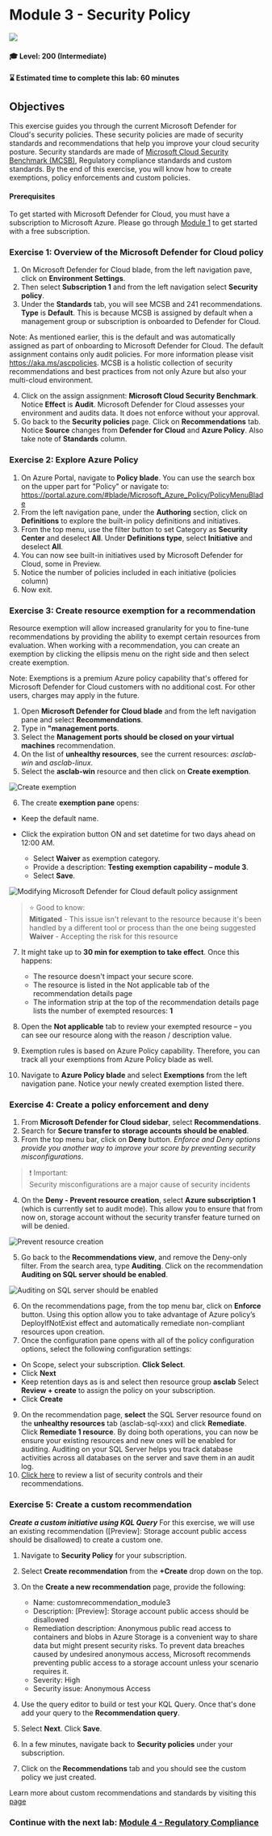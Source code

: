 # Module 3 - Security Policy

<p align="left"><img src="../Images/asc-labs-intermediate.gif?raw=true"></p>

#### 🎓 Level: 200 (Intermediate)
#### ⌛ Estimated time to complete this lab: 60 minutes

## Objectives
This exercise guides you through the current Microsoft Defender for Cloud's security policies. These security policies are made of security standards and recommendations that help you improve your cloud security posture. Security standards are made of [Microsoft Cloud Security Benchmark (MCSB)](https://learn.microsoft.com/en-us/azure/defender-for-cloud/concept-regulatory-compliance), Regulatory compliance standards and custom standards. 
By the end of this exercise, you will know how to create exemptions, policy enforcements and custom policies.  

#### Prerequisites
To get started with Microsoft Defender for Cloud, you must have a subscription to Microsoft Azure. Please go through [Module 1](https://github.com/Azure/Microsoft-Defender-for-Cloud/blob/main/Labs/Modules/Module-1-Preparing-the-Environment.md) to get started with a free subscription. 

### Exercise 1: Overview of the Microsoft Defender for Cloud policy

1. On Microsoft Defender for Cloud blade, from the left navigation pave, click on **Environment Settings**. 
2. Then select **Subscription 1** and from the left navigation select **Security policy**.
3. Under the **Standards** tab, you will see MCSB and 241 recommendations. **Type** is **Default**. This is because MCSB is assigned by default when a management group or subscription is onboarded to Defender for Cloud.  

Note: As mentioned earlier, this is the default and was automatically assigned as part of onboarding to Microsoft Defender for Cloud. The default assignment contains only audit policies. For more information please visit https://aka.ms/ascpolicies. MCSB is a holistic collection of security recommendations and best practices from not only Azure but also your multi-cloud environment. 

4.	Click on the assign assignment: **Microsoft Cloud Security Benchmark**. Notice **Effect** is **Audit**. Microsoft Defender for Cloud assesses your environment and audits data. It does not enforce without your approval.
5.	Go back to the **Security policies** page. Click on **Recommendations** tab. Notice **Source** changes from **Defender for Cloud** and **Azure Policy**. Also take note of **Standards** column.  


### Exercise 2: Explore Azure Policy
1.	On Azure Portal, navigate to **Policy blade**. You can use the search box on the upper part for "Policy" or navigate to: https://portal.azure.com/#blade/Microsoft_Azure_Policy/PolicyMenuBlade
2.	From the left navigation pane, under the **Authoring** section, click on **Definitions** to explore the built-in policy definitions and initiatives.
3.	From the top menu, use the filter button to set Category as **Security Center** and deselect **All**. Under **Definitions type**, select **Initiative** and deselect **All**.
4.	You can now see built-in initiatives used by Microsoft Defender for Cloud, some in Preview.
5. Notice the number of policies included in each initiative (policies column)
6. Now exit.

### Exercise 3: Create resource exemption for a recommendation

Resource exemption will allow increased granularity for you to fine-tune recommendations by providing the ability to exempt certain resources from evaluation.
When working with a recommendation, you can create an exemption by clicking the ellipsis menu on the right side and then select create exemption.

Note: Exemptions is a premium Azure policy capability that's offered for Microsoft Defender for Cloud customers with no additional cost. For other users, charges may apply in the future.

1.	Open **Microsoft Defender for Cloud blade** and from the left navigation pane and select **Recommendations**.
2.	Type in **"management ports**.
3.	Select the **Management ports should be closed on your virtual machines** recommendation.
4.	On the list of **unhealthy resources**, see the current resources: *asclab-win* and *asclab-linux*.
5.	Select the **asclab-win** resource and then click on **Create exemption**.

![Create exemption](../Images/asc-management-ports-resource-exemption.gif?raw=true)

6.	The create **exemption pane** opens:
   *	Keep the default name.
*	Click the expiration button ON and set datetime for two days ahead on 12:00 AM.

    - Select **Waiver** as exemption category.
    - Provide a description: **Testing exemption capability – module 3**.
    - Select **Save**.
  
  ![Modifying Microsoft Defender for Cloud default policy assignment](../Images/Inkedlab3pl6.gif?raw=true)
  
> ⭐ Good to know: <br>
> **Mitigated** - This issue isn't relevant to the resource because it's been handled by a different tool or process than the one being suggested
> **Waiver** - Accepting the risk for this resource

7.	It might take up to **30 min for exemption to take effect**. Once this happens:
    - The resource doesn't impact your secure score.
    - The resource is listed in the Not applicable tab of the recommendation details page
    - The information strip at the top of the recommendation details page lists the number of exempted resources: **1**

8.	Open the **Not applicable** tab to review your exempted resource – you can see our resource along with the reason / description value.
9.	Exemption rules is based on Azure Policy capability. Therefore, you can track all your exemptions from Azure Policy blade as well.
10.	Navigate to **Azure Policy blade** and select **Exemptions** from the left navigation pane. Notice your newly created exemption listed there.

### Exercise 4: Create a policy enforcement and deny

1.	From **Microsoft Defender for Cloud sidebar**, select **Recommendations**.
2.  Search for **Secure transfer to storage accounts should be enabled**.
3.	From the top menu bar, click on **Deny** button. *Enforce and Deny options provide you another way to improve your score by preventing security misconfigurations*.

> ❗ Important: <br>
> Security misconfigurations are a major cause of security incidents

4.	On the **Deny - Prevent resource creation**, select **Azure subscription 1** (which is currently set to audit mode). This allow you to ensure that from now on, storage account without the security transfer feature turned on will be denied.

![Prevent resource creation](../Images/asc-storage-deny-policy.gif?raw=true)

5.	Go back to the **Recommendations view**, and remove the Deny-only filter. From the search area, type **Auditing**. Click on the recommendation **Auditing on SQL server should be enabled**.

![Auditing on SQL server should be enabled](../Images/asc-auditing-sql.gif?raw=true)

6.	On the recommendations page, from the top menu bar, click on **Enforce** button. Using this option allow you to take advantage of Azure policy’s DeployIfNotExist effect and automatically remediate non-compliant resources upon creation.
7.	Once the configuration pane opens with all of the policy configuration options, select the following configuration settings:

* On Scope, select your subscription. **Click Select**.
* Click **Next**
* Keep retention days as is and select then resource group **asclab**
Select **Review + create** to assign the policy on your subscription.
* Click **Create**

9. On the recommendation page, **select** the SQL Server resource found on the **unhealthy resources** tab (asclab-sql-xxx) and click **Remediate**. Click **Remediate 1 resource**. By doing both operations, you can now be ensure your existing resources and new ones will be enabled for auditing. Auditing on your SQL Server helps you track database activities across all databases on the server and save them in an audit log.
10.	[Click here](https://learn.microsoft.com/en-us/azure/defender-for-cloud/secure-score-security-controls#secure-score-controls) to review a list of security controls and their recommendations.

### Exercise 5: Create a custom recommendation

***Create a custom initiative using KQL Query***
For this exercise, we will use an existing recommendation ([Preview]: Storage account public access should be disallowed) to create a custom one. 
1.	Navigate to **Security Policy** for your subscription.
2.	Select **Create recommendation** from the **+Create** drop down on the top.
3.	On the **Create a new recommendation** page, provide the following:
    - Name: customrecommendation_module3
    - Description: [Preview]: Storage account public access should be disallowed
    - Remediation description: Anonymous public read access to containers and blobs in Azure Storage is a convenient way to share data but might present security risks. To prevent data breaches caused by undesired anonymous access, Microsoft recommends preventing public access to a storage account unless your scenario requires it.
    - Severity:  High
    - Security issue: Anonymous Access
  
4.	Use the query editor to build or test your KQL Query. Once that's done add your query to the **Recommendation query**. 
7. Select **Next**. Click **Save**.
8. In a few minutes, navigate back to **Security policies** under your subscription.
9. Click on the **Recommendations** tab and you should see the custom policy we just created.

Learn more about custom recommendations and standards by visiting this [page](https://learn.microsoft.com/en-us/azure/defender-for-cloud/create-custom-recommendations)

### Continue with the next lab: [Module 4 - Regulatory Compliance](../Modules/Module-4-Regulatory-Compliance.md)
